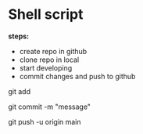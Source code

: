 # Shell script

**steps:**
* create repo in github
* clone repo in local 
* start developing
* commit changes and push to github


git add <file name>

git commit -m "message"

git push -u origin main

